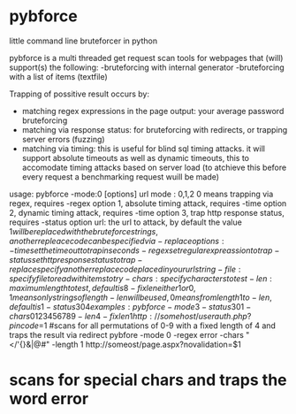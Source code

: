 pybforce
========

little command line bruteforcer in python

pybforce is a multi threaded get request scan tools for webpages that (will) support(s) the following:
-bruteforcing with internal generator
-bruteforcing with a list of items (textfile)

Trapping of possitive result occurs by:
- matching regex expressions in the page output: your average password bruteforcing
- matching via response status: for bruteforcing with redirects, or trapping server errors (fuzzing)
- matching via timing: this is useful for blind sql timing attacks. it will support absolute timeouts as well 
  as dynamic timeouts, this to accomodate timing attacks based on server load (to atchieve this before every request
  a benchmarking request wuill be made)

usage:
pybforce -mode:0 [options] url
mode : 0,1,2 
        0 means trapping via regex, requires -regex option
        1, absolute timing attack, requires -time option
        2, dynamic timing attack, requires -time option
        3, trap http response status, requires -status option
url: the url to attack, by default the value $1 will be replaced with the bruteforce strings, another 
      repleace code can be specified via -replace
options:
  -time set the timeout to trap in seconds
  -regex set regular expreassion to trap
  -status set http response status to trap
  -replace specify another replace code placed in your url string
  -file: specify file to read with items to try
  -chars: specify characters to test
  -len: maximum length to test, default is 8
  -fixlen either 1 or 0 , 1 means only strings of length -len will be used, 0 means from length 1 to -len, default is 1
  -status 304
examples:
  pybforce -mode 3 -status 301 -chars 0123456789 -len 4 -fixlen 1 http://somehost/userauth.php?pincode=$1
  #scans for all permutations of 0-9 with a fixed length of 4 and traps the result via redirect
  pybfore -mode 0 -regex error -chars "</'{}&|@#" -length 1 http://someost/page.aspx?novalidation=$1
  # scans for special chars and traps the word error



  